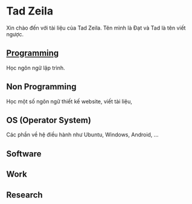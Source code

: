 # Tad Zeila

Xin chào đến với tài liệu của Tad Zeila. Tên mình là Đạt và Tad là tên viết ngược.

## [Programming]()

Học ngôn ngữ lập trình.

## Non Programming

Học một số ngôn ngữ thiết kế website, viết tài liệu, 

## OS (Operator System)

Các phần về hệ điều hành như Ubuntu, Windows, Android, ...

## Software

## Work

## Research